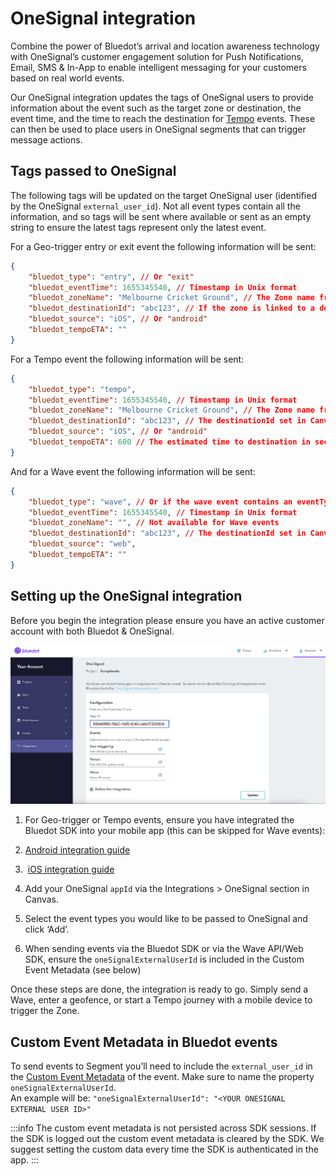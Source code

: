 OneSignal integration
=====================

Combine the power of Bluedot’s arrival and location awareness technology with OneSignal’s customer engagement solution for Push Notifications, Email, SMS & In-App to enable intelligent messaging for your customers based on real world events.

Our OneSignal integration updates the tags of OneSignal users to provide information about the event such as the target zone or destination, the event time, and the time to reach the destination for [Tempo](../Tempo/Overview.md) events. These can then be used to place users in OneSignal segments that can trigger message actions.  

Tags passed to OneSignal
------------------------

The following tags will be updated on the target OneSignal user (identified by the OneSignal `external_user_id`). Not all event types contain all the information, and so tags will be sent where available or sent as an empty string to ensure the latest tags represent only the latest event.

For a Geo-trigger entry or exit event the following information will be sent:
```json
{
    "bluedot_type": "entry", // Or "exit"
    "bluedot_eventTime": 1655345540, // Timestamp in Unix format
    "bluedot_zoneName": "Melbourne Cricket Ground", // The Zone name from Canvas
    "bluedot_destinationId": "abc123", // If the zone is linked to a destinationId, otherwise ""
    "bluedot_source": "iOS", // Or "android"
    "bluedot_tempoETA": ""
}
```

For a Tempo event the following information will be sent:
```json
{
    "bluedot_type": "tempo",
    "bluedot_eventTime": 1655345540, // Timestamp in Unix format
    "bluedot_zoneName": "Melbourne Cricket Ground", // The Zone name from Canvas
    "bluedot_destinationId": "abc123", // The destinationId set in Canvas
    "bluedot_source": "iOS", // Or "android"
    "bluedot_tempoETA": 600 // The estimated time to destination in seconds
}
```

And for a Wave event the following information will be sent:
```json
{
    "bluedot_type": "wave", // Or if the wave event contains an eventType, the event type eg "onTheWay" or "arrival"
    "bluedot_eventTime": 1655345540, // Timestamp in Unix format
    "bluedot_zoneName": "", // Not available for Wave events
    "bluedot_destinationId": "abc123", // The destinationId set in Canvas
    "bluedot_source": "web",
    "bluedot_tempoETA": ""
}
```
Setting up the OneSignal integration
------------------------------------

  
Before you begin the integration please ensure you have an active customer account with both Bluedot & OneSignal.

![](../assets/Screen-Shot-2022-06-16-at-12.48.58-pm.png)

  

1.  For Geo-trigger or Tempo events, ensure you have integrated the Bluedot SDK into your mobile app (this can be skipped for Wave events):

2.  [Android integration guide](../Point%20SDK/Android/Quick%20Start.md)
3.   [iOS integration guide](../Point%20SDK/iOS/Quick%20Start.md)

4.  Add your OneSignal `appId` via the Integrations > OneSignal section in Canvas.
5.  Select the event types you would like to be passed to OneSignal and click ‘Add’.
6.  When sending events via the Bluedot SDK or via the Wave API/Web SDK, ensure the `oneSignalExternalUserId` is included in the Custom Event Metadata (see below)

Once these steps are done, the integration is ready to go. Simply send a Wave, enter a geofence, or start a Tempo journey with a mobile device to trigger the Zone.

Custom Event Metadata in Bluedot events
---------------------------------------

To send events to Segment you’ll need to include the `external_user_id` in the [Custom Event Metadata](../Custom%20Data.md) of the event. Make sure to name the property `oneSignalExternalUserId`.  
An example will be: `"oneSignalExternalUserId": "<YOUR ONESIGNAL EXTERNAL USER ID>"`

:::info
The custom event metadata is not persisted across SDK sessions. If the SDK is logged out the custom event metadata is cleared by the SDK. We suggest setting the custom data every time the SDK is authenticated in the app.
:::